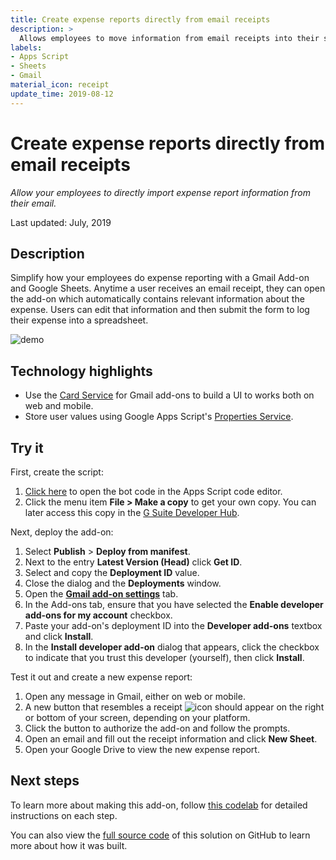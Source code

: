 ```yaml
---
title: Create expense reports directly from email receipts
description: >
  Allows employees to move information from email receipts into their spreadsheet expense reports without copying and pasting.
labels:
- Apps Script
- Sheets
- Gmail
material_icon: receipt
update_time: 2019-08-12
---
```


# Create expense reports directly from email receipts

_Allow your employees to directly import expense report information from their email._

Last updated: July, 2019

## Description

Simplify how your employees do expense reporting with a Gmail Add-on and Google Sheets. Anytime a
user receives an email receipt, they can open the add-on which automatically contains relevant 
information about the expense. Users can edit that information and then submit the form to log 
their expense into a spreadsheet.

![demo](https://cdn.jsdelivr.net/gh/gsuitedevs/solutions@master/expenses-add-on/expenseit.gif)

## Technology highlights

- Use the [Card Service][cardservice] for Gmail add-ons to build a UI to works both on web and
mobile. 
- Store user values using Google Apps Script's [Properties Service][propertiesservice].

[cardservice]: https://developers.google.com/apps-script/reference/card-service/
[propertiesservice]:https://developers.google.com/apps-script/reference/properties/

## Try it

First, create the script:

1.  [Click here][code] to open the bot code in the Apps Script code editor.
1.  Click the menu item **File > Make a copy** to get your own copy. You can
    later access this copy in the [G Suite Developer Hub][hub].

Next, deploy the add-on:

1. Select **Publish** > **Deploy from manifest**.
1. Next to the entry **Latest Version (Head)** click **Get ID**.
1. Select and copy the **Deployment ID** value.
1. Close the dialog and the **Deployments** window.
1. Open the **[Gmail add-on settings][settings]** tab.
1. In the Add-ons tab, ensure that you have selected the **Enable developer add-ons for my account** checkbox.
1. Paste your add-on's deployment ID into the **Developer add-ons** textbox and click **Install**.
1. In the **Install developer add-on** dialog that appears, click the checkbox to
indicate that you trust this developer (yourself), then click **Install**.

Test it out and create a new expense report: 

1. Open any message in Gmail, either on web or mobile.
1. A new button that resembles a receipt ![icon](https://cdn.jsdelivr.net/gh/gsuitedevs/solutions@master/expenses-add-on/receipt-icon.png)
should appear on the right or bottom of your screen, depending on your platform.
1. Click the button to authorize the add-on and follow the prompts.
1. Open an email and fill out the receipt information and click **New Sheet**.
1. Open your Google Drive to view the new expense report. 

[code]: https://script.google.com/d/12PB96o6hZfb5NKBSFJQ2dOtzfMnr-nRPCOnRUyfFbdmeR23qFQILF67q/edit
[hub]: https://script.google.com
[settings]: https://mail.google.com/mail/u/0/#settings/addons

## Next steps

To learn more about making this add-on, follow [this codelab][codelab] for detailed instructions on
each step.

You can also view the [full source code][github] of this solution on GitHub to
learn more about how it was built.

[codelab]: https://codelabs.developers.google.com/codelabs/gmail-add-ons/
[github]: https://github.com/googlecodelabs/gmail-add-ons/tree/master/Full-application

